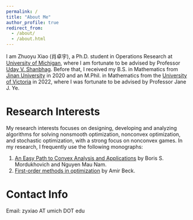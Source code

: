 ```yaml
---
permalink: /
title: "About Me"
author_profile: true
redirect_from: 
  - /about/
  - /about.html
---
```


I am Zhuoyu Xiao (肖卓宇), a Ph.D. student in Operations Research at [University of Michigan](https://umich.edu/), where I am fortunate to be advised by Professor [Uday V. Shanbhag](https://udaybag2.github.io/). Before that, I received my B.S. in Mathematics from [Jinan University](https://english.jnu.edu.cn/) in 2020 and an M.Phil. in Mathematics from the [University of Victoria](https://www.uvic.ca/) in 2022, where I was fortunate to be advised by Professor Jane J. Ye.

Research Interests
======
My research interests focuses on designing, developing and analyzing algorithms for solving nonsmooth optimization, nonconvex optimization, and stochastic optimization, with a strong focus on nonconvex games. In my research, I frequently use the following monographs:

1. [An Easy Path to Convex Analysis and Applications](https://link.springer.com/book/10.1007/978-3-031-02406-1) by Boris S. Mordukhovich and Nguyen Mau Nam.
2. [First-order methods in optimization](https://epubs.siam.org/doi/book/10.1137/1.9781611974997) by Amir Beck.

Contact Info
======
Email: zyxiao AT umich DOT edu
